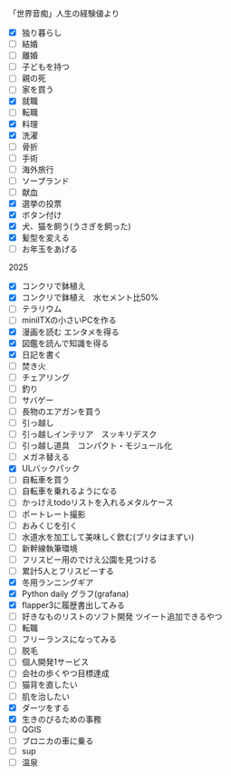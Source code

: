 「世界音痴」人生の経験値より

- [x] 独り暮らし
- [ ] 結婚
- [ ] 離婚
- [ ] 子どもを持つ
- [ ] 親の死
- [ ] 家を買う
- [x] 就職
- [ ] 転職
- [x] 料理
- [x] 洗濯
- [ ] 骨折
- [ ] 手術
- [ ] 海外旅行
- [ ] ソープランド
- [ ] 献血
- [x] 選挙の投票
- [x] ボタン付け
- [x] 犬、猫を飼う(うさぎを飼った)
- [x] 髪型を変える
- [ ] お年玉をあげる

2025

- [x] コンクリで鉢植え
- [x] コンクリで鉢植え　水セメント比50%
- [ ] テラリウム
- [ ] miniITXの小さいPCを作る
- [x] 漫画を読む エンタメを得る
- [x] 図鑑を読んで知識を得る
- [x] 日記を書く
- [ ] 焚き火
- [ ] チェアリング
- [ ] 釣り
- [ ] サバゲー
- [ ] 長物のエアガンを買う
- [ ] 引っ越し
- [ ] 引っ越しインテリア　スッキリデスク
- [ ] 引っ越し道具　コンパクト・モジュール化
- [ ] メガネ替える
- [x] ULバックパック
- [ ] 自転車を買う
- [ ] 自転車を乗れるようになる
- [ ] かっけえtodoリストを入れるメタルケース
- [ ] ポートレート撮影
- [ ] おみくじを引く
- [ ] 水道水を加工して美味しく飲む(ブリタはまずい)
- [ ] 新幹線執筆環境
- [ ] フリスビー用のでけえ公園を見つける
- [ ] 累計5人とフリスビーする
- [x] 冬用ランニングギア
- [x] Python daily グラフ(grafana)
- [x] flapper3に履歴書出してみる
- [ ] 好きなものリストのソフト開発 ツイート追加できるやつ
- [ ] 転職
- [ ] フリーランスになってみる
- [ ] 脱毛
- [ ] 個人開発1サービス
- [ ] 会社の歩くやつ目標達成
- [ ] 猫背を直したい
- [ ] 肌を治したい
- [x] ダーツをする
- [x] 生きのびるための事務
- [ ] QGIS
- [ ] ブロニカの車に乗る
- [ ] sup
- [ ] 温泉
